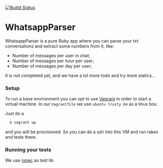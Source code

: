 [![Builld Status](https://snap-ci.com/raigons/parser/branch/master/build_image)](https://snap-ci.com/raigons/parser/branch/master)

# WhatsappParser

WhatsappParser is a pure Ruby app where you can parse your txt conversations and extract some numbers from it, like:

  - Number of messages per user in chat;
  - Number of messages per hour per user;
  - Number of messages per day per user;

It is not completed yet, and we have a lot more todo and try more statics...

### Setup

To run a base environment you can opt to use [Vagrant] in order to start a virtual machine. In our `Vagrantfile` we use `ubuntu trusty 64` as a linux box.

Just do a

```sh
  $ vagrant up
```
and you will be provisioned. So you can do a ssh into this VM and run rakes and tests there.

### Running your tests

We use [rspec] as test lib

[vagrant]: <https://www.vagrantup.com/>
[rspec]: <http://rspec.info/>
